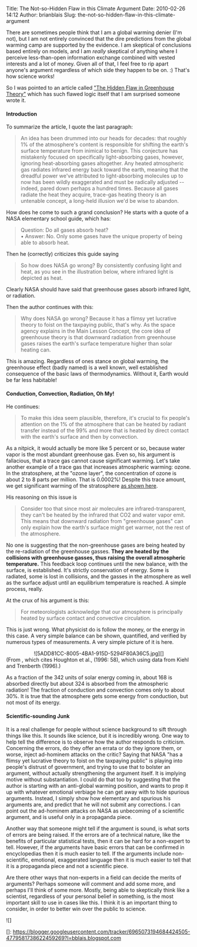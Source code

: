 Title: The Not-so-Hidden Flaw in this Climate Argument
Date: 2010-02-26 14:12
Author: brianblais
Slug: the-not-so-hidden-flaw-in-this-climate-argument

There are sometimes people think that I am a global warming denier (I'm
not), but I am not entirely convinced that the dire predictions from the
global warming camp are supported by the evidence. I am skeptical of
conclusions based entirely on models, and I am *really* skeptical of
anything where I perceive less-than-open information exchange combined
with vested interests and a lot of money. Given all of that, I feel free
to rip apart anyone's argument regardless of which side they happen to
be on. :) That's how science works!

So I was pointed to an article called ["The Hidden Flaw in Greenhouse
Theory"][] which has such flawed logic itself that I am surprised
someone wrote it.

#### Introduction

<p>
To summarize the article, I quote the last paragraph:  

> An idea has been drummed into our heads for decades: that roughly 1%
> of the atmosphere's content is responsible for shifting the earth's
> surface temperature from inimical to benign. This conjecture has
> mistakenly focused on specifically light-absorbing gases, however,
> ignoring heat-absorbing gases altogether. Any heated atmospheric gas
> radiates infrared energy back toward the earth, meaning that the
> dreadful power we've attributed to light-absorbing molecules up to now
> has been wildly exaggerated and must be radically adjusted -- indeed,
> pared down perhaps a hundred times. Because all gases radiate the heat
> they acquire, trace-gas heating theory is an untenable concept, a
> long-held illusion we'd be wise to abandon.
> </p>

How does he come to such a grand conclusion? He starts with a quote of a
NASA elementary school guide, which has:

> Question: Do all gases absorb heat?   
> • Answer: No. Only some gases have the unique property of being able
> to absorb heat.

<p>
Then he (correctly) criticizes this guide saying  

> So how does NASA go wrong? By consistently confusing light and heat,
> as you see in the illustration below, where infrared light is depicted
> as heat.
> </p>

Clearly NASA should have said that greenhouse gases absorb infrared
light, or radiation.

<p>
Then the author continues with this:  

> Why does NASA go wrong? Because it has a flimsy yet lucrative theory
> to foist on the taxpaying public, that's why. As the space agency
> explains in the Main Lesson Concept, the core idea of greenhouse
> theory is that downward radiation from greenhouse gases raises the
> earth's surface temperature higher than solar heating can.
> </p>

This is amazing. Regardless of ones stance on global warming, the
greenhouse effect (badly named) is a well known, well established
consequence of the basic laws of thermodynamics. Without it, Earth would
be far less habitable!

#### Conduction, Convection, Radiation, Oh My!

<p>
He continues:  

> To make this idea seem plausible, therefore, it's crucial to fix
> people's attention on the 1% of the atmosphere that can be heated by
> radiant transfer instead of the 99% and more that is heated by direct
> contact with the earth's surface and then by convection.
> </p>

As a nitpick, it would actually be more like 5 percent or so, because
water vapor is the most abundant greenhouse gas. Even so, his argument
is fallacious, that a trace gas cannot cause significant warming. Let's
take another example of a trace gas that increases atmospheric warming:
ozone. In the stratosphere, at the "ozone layer", the concentration of
ozone is about 2 to 8 parts per million. That is 0.0002%! Despite this
trace amount, we get significant warming of the stratosphere [as shown
here][].

<p>
His reasoning on this issue is  

> Consider too that since most air molecules are infrared-transparent,
> they can't be heated by the infrared that CO2 and water vapor emit.
> This means that downward radiation from "greenhouse gases" can only
> explain how the earth's surface might get warmer, not the rest of the
> atmosphere.
> </p>

No one is suggesting that the non-greenhouse gases are being heated by
the re-radiation of the greenhouse gasses. **They are heated by the
collisions with greenhouse gasses, thus raising the overall atmospheric
temperature.** This feedback loop continues until the new balance, with
the surface, is established. It's strictly conservation of energy. Some
is radiated, some is lost in collisions, and the gasses in the
atmosphere as well as the surface adjust until an equilibrium
temperature is reached. A simple process, really.

At the crux of his argument is this:

> For meteorologists acknowledge that our atmosphere is principally
> heated by surface contact and convective circulation.

This is just wrong. What physicist do is follow the money, or the energy
in this case. A very simple balance can be shown, quantified, and
verified by numerous types of measurements. A very simple picture of it
is here.

<div style="text-align:center;">
![5ADD81CC-8005-4BA1-915D-5294F80A36C5.jpg][]

</div>
(From
<http://oceanworld.tamu.edu/resources/oceanography-book/radiationbalance.htm>,
which cites Houghton et al., (1996: 58), which using data from Kiehl and
Trenberth (1996).)

As a fraction of the 342 units of solar energy coming in, about 168 is
absorbed directly but about 324 is absorbed from the atmospheric
radiation! The fraction of conduction and convection comes only to about
30%. It is true that the atmosphere gets some energy from conduction,
but not most of its energy.

#### Scientific-sounding Junk

It is a real challenge for people without science background to sift
through things like this. It sounds like science, but it is incredibly
wrong. One way to help tell the difference is to observe how the author
responds to criticism. Concerning the errors, do they offer an errata or
do they ignore them, or worse, inject ad-hominem attacks on the critic?
Saying that NASA "has a flimsy yet lucrative theory to foist on the
taxpaying public" is playing into people's distrust of government, and
trying to use that to bolster an argument, without actually
strengthening the argument itself. It is implying motive without
substantiation. I could do that too by suggesting that the author is
starting with an anti-global warming position, and wants to prop it up
with whatever emotional verbiage he can get away with to hide spurious
arguments. Instead, I simply show how elementary and spurious his
arguments are, and predict that he will not submit any corrections. I
can point out the ad-hominem attacks on NASA as unbecoming of a
scientific argument, and is useful only in a propaganda piece.

Another way that someone might tell if the argument is sound, is what
sorts of errors are being raised. If the errors are of a technical
nature, like the benefits of particular statistical tests, then it can
be hard for a non-expert to tell. However, if the arguments have basic
errors that can be confirmed in encyclopedias then it is much easier to
tell. If the arguments include non-scientific, emotional, exaggerated
language then it is much easier to tell that it is a propaganda piece
and not a scientific piece.

Are there other ways that non-experts in a field can decide the merits
of arguments? Perhaps someone will comment and add some more, and
perhaps I'll think of some more. Mostly, being able to skeptically think
like a scientist, regardless of your personal belief in something, is
the most important skill to use in cases like this. I think it is an
important thing to consider, in order to better win over the public to
science.

<div class="blogger-post-footer">
![]

</div>

  ["The Hidden Flaw in Greenhouse Theory"]: http://www.americanthinker.com/2010/02/the_hidden_flaw_in_greenhouse.html
  [as shown here]: http://apollo.lsc.vsc.edu/classes/met130/notes/chapter1/vert_temp_all.html
  [5ADD81CC-8005-4BA1-915D-5294F80A36C5.jpg]: http://lh5.ggpht.com/_VLTJPGH7Stw/S4fRG04iTwI/AAAAAAAAGP0/umx6I-leFzE/5ADD81CC-8005-4BA1-915D-5294F80A36C5.jpg?imgmax=800
  []: https://blogger.googleusercontent.com/tracker/6965073194684424505-4779581738622459269?l=bblais.blogspot.com
